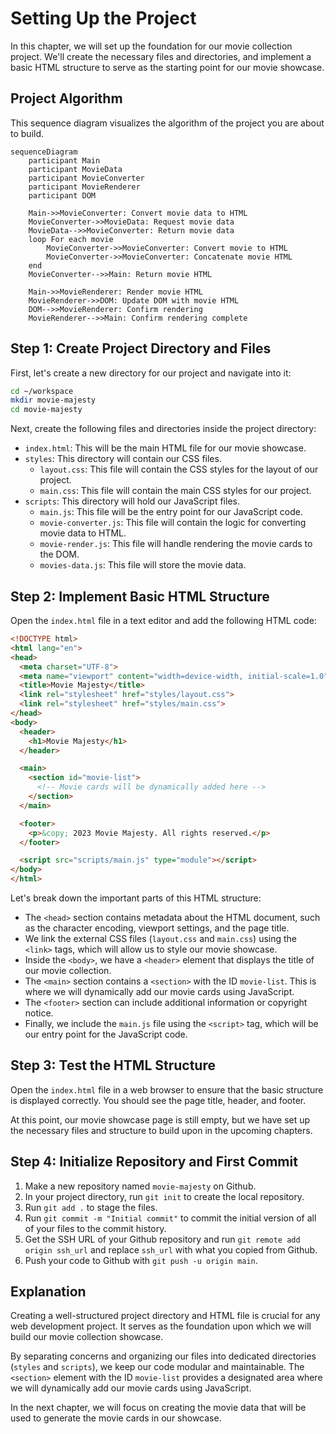 # Setting Up the Project

In this chapter, we will set up the foundation for our movie collection project. We'll create the necessary files and directories, and implement a basic HTML structure to serve as the starting point for our movie showcase.

## Project Algorithm

This sequence diagram visualizes the algorithm of the project you are about to build.

```mermaid
sequenceDiagram
    participant Main
    participant MovieData
    participant MovieConverter
    participant MovieRenderer
    participant DOM

    Main->>MovieConverter: Convert movie data to HTML
    MovieConverter->>MovieData: Request movie data
    MovieData-->>MovieConverter: Return movie data
    loop For each movie
        MovieConverter->>MovieConverter: Convert movie to HTML
        MovieConverter->>MovieConverter: Concatenate movie HTML
    end
    MovieConverter-->>Main: Return movie HTML

    Main->>MovieRenderer: Render movie HTML
    MovieRenderer->>DOM: Update DOM with movie HTML
    DOM-->>MovieRenderer: Confirm rendering
    MovieRenderer-->>Main: Confirm rendering complete
```


## Step 1: Create Project Directory and Files

First, let's create a new directory for our project and navigate into it:

```bash
cd ~/workspace
mkdir movie-majesty
cd movie-majesty
```

Next, create the following files and directories inside the project directory:

- `index.html`: This will be the main HTML file for our movie showcase.
- `styles`: This directory will contain our CSS files.
  - `layout.css`: This file will contain the CSS styles for the layout of our project.
  - `main.css`: This file will contain the main CSS styles for our project.
- `scripts`: This directory will hold our JavaScript files.
  - `main.js`: This file will be the entry point for our JavaScript code.
  - `movie-converter.js`: This file will contain the logic for converting movie data to HTML.
  - `movie-render.js`: This file will handle rendering the movie cards to the DOM.
  - `movies-data.js`: This file will store the movie data.

## Step 2: Implement Basic HTML Structure

Open the `index.html` file in a text editor and add the following HTML code:

```html
<!DOCTYPE html>
<html lang="en">
<head>
  <meta charset="UTF-8">
  <meta name="viewport" content="width=device-width, initial-scale=1.0">
  <title>Movie Majesty</title>
  <link rel="stylesheet" href="styles/layout.css">
  <link rel="stylesheet" href="styles/main.css">
</head>
<body>
  <header>
    <h1>Movie Majesty</h1>
  </header>

  <main>
    <section id="movie-list">
      <!-- Movie cards will be dynamically added here -->
    </section>
  </main>

  <footer>
    <p>&copy; 2023 Movie Majesty. All rights reserved.</p>
  </footer>

  <script src="scripts/main.js" type="module"></script>
</body>
</html>
```

Let's break down the important parts of this HTML structure:

- The `<head>` section contains metadata about the HTML document, such as the character encoding, viewport settings, and the page title.
- We link the external CSS files (`layout.css` and `main.css`) using the `<link>` tags, which will allow us to style our movie showcase.
- Inside the `<body>`, we have a `<header>` element that displays the title of our movie collection.
- The `<main>` section contains a `<section>` with the ID `movie-list`. This is where we will dynamically add our movie cards using JavaScript.
- The `<footer>` section can include additional information or copyright notice.
- Finally, we include the `main.js` file using the `<script>` tag, which will be our entry point for the JavaScript code.

## Step 3: Test the HTML Structure

Open the `index.html` file in a web browser to ensure that the basic structure is displayed correctly. You should see the page title, header, and footer.

At this point, our movie showcase page is still empty, but we have set up the necessary files and structure to build upon in the upcoming chapters.

## Step 4: Initialize Repository and First Commit

1. Make a new repository named `movie-majesty` on Github.
2. In your project directory, run `git init` to create the local repository.
3. Run `git add .` to stage the files.
4. Run `git commit -m "Initial commit"` to commit the initial version of all of your files to the commit history.
5. Get the SSH URL of your Github repository and run `git remote add origin ssh_url` and replace `ssh_url` with what you copied from Github.
6. Push your code to Github with `git push -u origin main`.



## Explanation

Creating a well-structured project directory and HTML file is crucial for any web development project. It serves as the foundation upon which we will build our movie collection showcase.

By separating concerns and organizing our files into dedicated directories (`styles` and `scripts`), we keep our code modular and maintainable. The `<section>` element with the ID `movie-list` provides a designated area where we will dynamically add our movie cards using JavaScript.

In the next chapter, we will focus on creating the movie data that will be used to generate the movie cards in our showcase.
